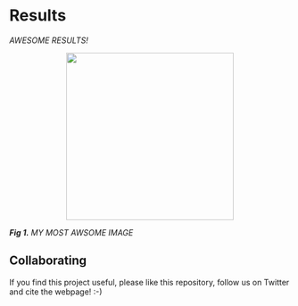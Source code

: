 
# Results

*AWESOME RESULTS!*

<p align="center">
<a> <img src="./IMAGES/" width="300"></a>
</p>

***Fig 1.*** *MY MOST AWSOME IMAGE*



## Collaborating
If you find this project useful, please like this repository, follow us on Twitter and cite the webpage! :-)
